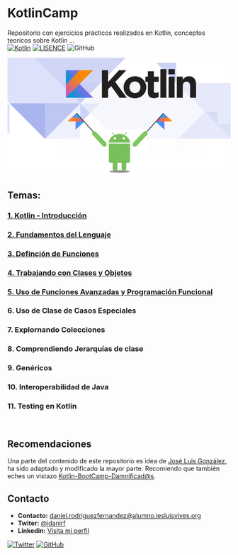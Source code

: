 # KotlinCamp
Repositorio con ejercicios prácticos realizados en Kotlin, conceptos teoricos sobre Kotlin ...
<br>
[![Kotlin](https://img.shields.io/badge/Code-Kotlin-blueviolet)](https://kotlinlang.org/)
[![LISENCE](https://img.shields.io/badge/Lisence-MIT-green)]()
![GitHub](https://img.shields.io/github/last-commit/idanirf/KotlinCamp)

![imagen](./img/kotlin.png)

## Temas:
### [1. Kotlin - Introducción](./Temas-1-2-3/readme.md)
### [2. Fundamentos del Lenguaje](./Temas-1-2-3/readme.md)
### [3. Definción de Funciones](./Temas-1-2-3/readme.md)
### [4. Trabajando con Clases y Objetos](./Tema-4/readme.md)
### [5. Uso de Funciones Avanzadas y Programación Funcional](./Tema-5/readme.md)
### 6. Uso de Clase de Casos Especiales
### 7. Explornando Colecciones
### 8. Comprendiendo Jerarquías de clase
### 9. Genéricos
### 10. Interoperabilidad de Java
### 11. Testing en Kotlin
<br>

## Recomendaciones
Una parte del contenido de este repositorio es idea de [José Luis González](http://github.com/joseluisgs), ha sido adaptado y modificado la mayor parte.
Recomiendo que también eches un vistazo [Kotlin-BootCamp-Damnificad@s](https://github.com/joseluisgs/Kotlin-Bootcamp-DAMnificados).


## Contacto
* **Contacto:** daniel.rodriguezfernandez@alumno.iesluisvives.org
* **Twiter:** [@idanirf](https://twitter.com/idanirf)
* **Linkedin:** [Visita mi perfil](https://www.linkedin.com/in/danielrodriguezfernandez03002/)

[![Twitter](https://img.shields.io/twitter/follow/idanirf?style=social)](https://twitter.com/idanirf)
[![GitHub](https://img.shields.io/github/followers/idanirf?style=social)](https://github.com/idanirf)


